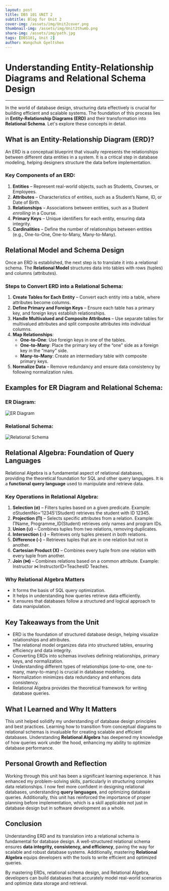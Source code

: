 ```yaml
---
layout: post
title: DBS 101 UNIT 2
subtitle: Blog for Unit 2
cover-img: /assets/img/Unit2cover.png
thumbnail-img: /assets/img/Unit2thumb.png
share-img: /assets/img/path.jpg
tags: [DBS101, Unit 2]
author: Wangchuk Gyeltshen
---
```

# Understanding Entity-Relationship Diagrams and Relational Schema Design
----

In the world of database design, structuring data effectively is crucial for building efficient and scalable systems. The foundation of this process lies in **Entity-Relationship Diagrams (ERD)** and their transformation into **Relational Schema**. Let's explore these concepts in detail.

## What is an Entity-Relationship Diagram (ERD)?
An ERD is a conceptual blueprint that visually represents the relationships between different data entities in a system. It is a critical step in database modeling, helping designers structure the data before implementation.

### Key Components of an ERD:
1. **Entities** – Represent real-world objects, such as Students, Courses, or Employees.
2. **Attributes** – Characteristics of entities, such as a Student’s Name, ID, or Date of Birth.
3. **Relationships** – Associations between entities, such as a Student *enrolling* in a Course.
4. **Primary Keys** – Unique identifiers for each entity, ensuring data integrity.
5. **Cardinalities** – Define the number of relationships between entities (e.g., One-to-One, One-to-Many, Many-to-Many).

## Relational Model and Schema Design
Once an ERD is established, the next step is to translate it into a relational schema. The **Relational Model** structures data into tables with rows (tuples) and columns (attributes).

### Steps to Convert ERD into a Relational Schema:
1. **Create Tables for Each Entity** – Convert each entity into a table, where attributes become columns.
2. **Define Primary and Foreign Keys** – Ensure each table has a primary key, and foreign keys establish relationships.
3. **Handle Multivalued and Composite Attributes** – Use separate tables for multivalued attributes and split composite attributes into individual columns.
4. **Map Relationships**:
   - **One-to-One**: Use foreign keys in one of the tables.
   - **One-to-Many**: Place the primary key of the “one” side as a foreign key in the “many” side.
   - **Many-to-Many**: Create an intermediary table with composite primary keys.
5. **Normalize Data** – Remove redundancy and ensure data consistency by following normalization rules.

## Examples for ER Diagram and Relational Schema:

### ER Diagram:
![ER Diagram](/WangchukGyeltshen.github.io/assets/img/ERdiagram.jpg)

### Relational Schema:
![Relational Schema](/WangchukGyeltshen.github.io/assets/img/Schema.jpg)


## Relational Algebra: Foundation of Query Languages
Relational Algebra is a fundamental aspect of relational databases, providing the theoretical foundation for SQL and other query languages. It is a **functional query language** used to manipulate and retrieve data.

### Key Operations in Relational Algebra:
1. **Selection (σ)** – Filters tuples based on a given predicate. Example: σStudentNo='12345'(Student) retrieves the student with ID 12345.
2. **Projection (Π)** – Selects specific attributes from a relation. Example: ΠName, Programme_ID(Student) retrieves only names and program IDs.
3. **Union (∪)** – Combines tuples from two relations, removing duplicates.
4. **Intersection (∩)** – Retrieves only tuples present in both relations.
5. **Difference (-)** – Retrieves tuples that are in one relation but not in another.
6. **Cartesian Product (X)** – Combines every tuple from one relation with every tuple from another.
7. **Join (⋈)** – Combines relations based on a common attribute. Example: Instructor ⋈ InstructorID=TeachesID Teaches.

### Why Relational Algebra Matters
- It forms the basis of SQL query optimization.
- It helps in understanding how queries retrieve data efficiently.
- It ensures that databases follow a structured and logical approach to data manipulation.

## Key Takeaways from the Unit
- ERD is the foundation of structured database design, helping visualize relationships and attributes.
- The relational model organizes data into structured tables, ensuring efficiency and data integrity.
- Converting ERDs into schemas involves defining relationships, primary keys, and normalization.
- Understanding different types of relationships (one-to-one, one-to-many, many-to-many) is crucial in database modeling.
- Normalization minimizes data redundancy and enhances data consistency.
- Relational Algebra provides the theoretical framework for writing database queries.

## What I Learned and Why It Matters
This unit helped solidify my understanding of database design principles and best practices. Learning how to transition from conceptual diagrams to relational schemas is invaluable for creating scalable and efficient databases. Understanding **Relational Algebra** has deepened my knowledge of how queries work under the hood, enhancing my ability to optimize database performance.

## Personal Growth and Reflection
Working through this unit has been a significant learning experience. It has enhanced my problem-solving skills, particularly in structuring complex data relationships. I now feel more confident in designing relational databases, understanding **query languages**, and optimizing database queries. Additionally, this unit has reinforced the importance of proper planning before implementation, which is a skill applicable not just in database design but in software development as a whole.

## Conclusion
Understanding ERD and its translation into a relational schema is fundamental for database design. A well-structured relational schema ensures **data integrity, consistency, and efficiency**, paving the way for scalable and robust database systems. Additionally, mastering **Relational Algebra** equips developers with the tools to write efficient and optimized queries.

By mastering ERDs, relational schema design, and Relational Algebra, developers can build databases that accurately model real-world scenarios and optimize data storage and retrieval.